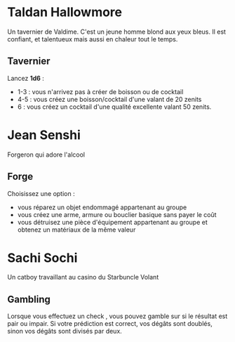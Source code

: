 # Taldan Hallowmore

Un tavernier de Valdime. C'est un jeune homme blond aux yeux bleus.
Il est confiant, et talentueux mais aussi en chaleur tout le temps.

## Tavernier

Lancez **1d6** : 
- 1-3 : vous n'arrivez pas à créer de boisson ou de cocktail
- 4-5 : vous créez une boisson/cocktail d'une valant de 20 zenits
- 6 : vous créez un cocktail d'une qualité excellente valant 50 zenits.

# Jean Senshi

Forgeron qui adore l'alcool

## Forge
Choisissez une option : 
- vous réparez un objet endommagé appartenant au groupe
- vous créez une arme, armure ou bouclier basique sans payer le coût
- vous détruisez une pièce d'équipement appartenant au groupe et obtenez un matériaux de la même valeur

# Sachi Sochi

Un catboy travaillant au casino du Starbuncle Volant

## Gambling
Lorsque vous effectuez un check , vous pouvez gamble sur si le résultat est pair ou impair. Si votre prédiction est correct, vos dégâts sont doublés, sinon vos dégâts sont divisés par deux.